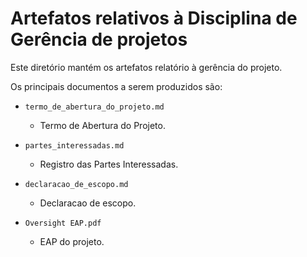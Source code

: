 # Artefatos relativos à Disciplina de Gerência de projetos

Este diretório mantém os artefatos relatório à gerência do projeto. 

Os principais documentos a serem produzidos são:

* `termo_de_abertura_do_projeto.md`
	* Termo de Abertura do Projeto.

* `partes_interessadas.md`
	* Registro das Partes Interessadas.

* `declaracao_de_escopo.md`
	* Declaracao de escopo.


* `Oversight EAP.pdf`
	* EAP do projeto.